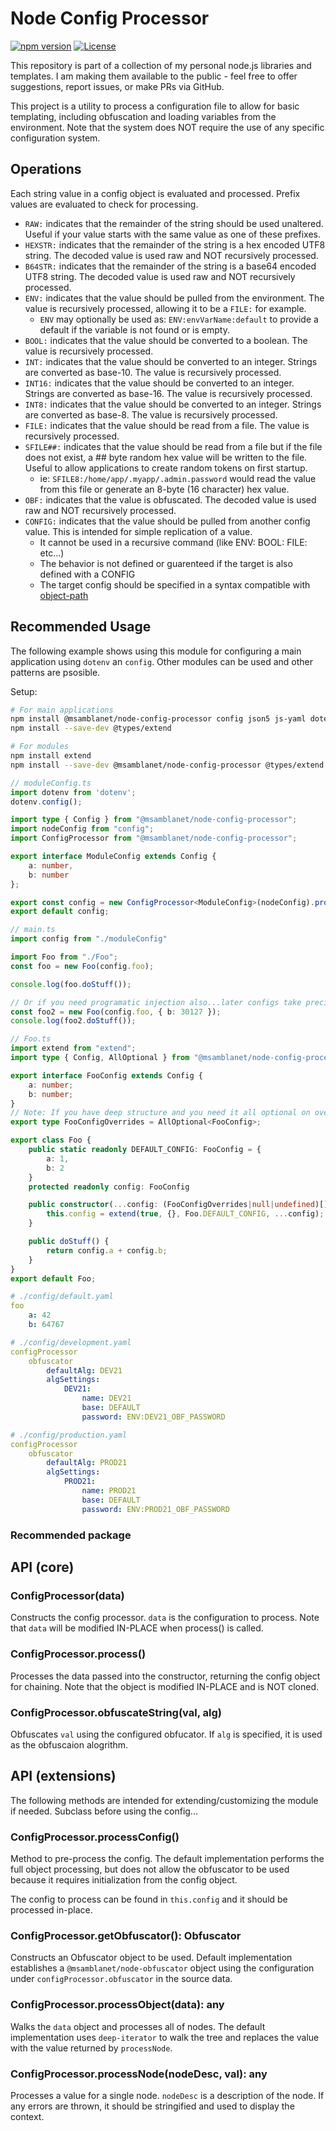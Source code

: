# Node Config Processor
[![npm version](https://badge.fury.io/js/@msamblanet%2Fnode-config-processor.svg)](https://badge.fury.io/js/@msamblanet%2Fnode-config-processor)
[![License](https://img.shields.io/badge/License-Apache%202.0-blue.svg)](https://opensource.org/licenses/Apache-2.0)

This repository is part of a collection of my personal node.js libraries and templates.  I am making them available to the public - feel free to offer suggestions, report issues, or make PRs via GitHub.

This project is a utility to process a configuration file to allow for basic templating, including obfuscation and loading variables from the environment.  Note that the system does NOT require the use of any specific configuration system.

## Operations

Each string value in a config object is evaluated and processed.  Prefix values are evaluated to check for processing.

- ```RAW:``` indicates that the remainder of the string should be used unaltered.  Useful if your value starts with the same value as one of these prefixes.
- ```HEXSTR:``` indicates that the remainder of the string is a hex encoded UTF8 string.  The decoded value is used raw and NOT recursively processed.
- ```B64STR:``` indicates that the remainder of the string is a base64 encoded UTF8 string.  The decoded value is used raw and NOT recursively processed.
- ```ENV:``` indicates that the value should be pulled from the environment.  The value is recursively processed, allowing it to be a ```FILE:``` for example.
  - ```ENV``` may optionally be used as: ```ENV:envVarName:default``` to provide a default if the variable is not found or is empty.
- ```BOOL:``` indicates that the value should be converted to a boolean.  The value is recursively processed.
- ```INT:``` indicates that the value should be converted to an integer.  Strings are converted as base-10.  The value is recursively processed.
- ```INT16:``` indicates that the value should be converted to an integer.  Strings are converted as base-16.  The value is recursively processed.
- ```INT8:``` indicates that the value should be converted to an integer.  Strings are converted as base-8.  The value is recursively processed.
- ```FILE:``` indicates that the value should be read from a file.  The value is recursively processed.
- ```SFILE##:``` indicates that the value should be read from a file but if the file does not exist, a ## byte random hex value will be written to the file.  Useful to allow applications to create random tokens on first startup.
    - ie: ```SFILE8:/home/app/.myapp/.admin.password``` would read the value from this file or generate an 8-byte (16 character) hex value.
- ```OBF:``` indicates that the value is obfuscated.  The decoded value is used raw and NOT recursively processed.
- ```CONFIG:``` indicates that the value should be pulled from another config value.  This is intended for simple replication of a value.
  - It cannot be used in a recursive command (like ENV: BOOL: FILE: etc...)
  - The behavior is not defined or guarenteed if the target is also defined with a CONFIG
  - The target config should be specified in a syntax compatible with [object-path](https://www.npmjs.com/package/object-path)

## Recommended Usage

The following example shows using this module for configuring a main application using ```dotenv``` an ```config```.  Other modules can be used and other patterns are psosible.

Setup:

```bash
# For main applications
npm install @msamblanet/node-config-processor config json5 js-yaml dotenv extend
npm install --save-dev @types/extend

# For modules
npm install extend
npm install --save-dev @msamblanet/node-config-processor @types/extend
```

```typescript
// moduleConfig.ts
import dotenv from 'dotenv';
dotenv.config();

import type { Config } from "@msamblanet/node-config-processor";
import nodeConfig from "config";
import ConfigProcessor from "@msamblanet/node-config-processor";

export interface ModuleConfig extends Config {
    a: number,
    b: number
};

export const config = new ConfigProcessor<ModuleConfig>(nodeConfig).process();
export default config;

// main.ts
import config from "./moduleConfig"

import Foo from "./Foo";
const foo = new Foo(config.foo);

console.log(foo.doStuff());

// Or if you need programatic injection also...later configs take precidence over earlier ones
const foo2 = new Foo(config.foo, { b: 30127 });
console.log(foo2.doStuff());
```

```typescript
// Foo.ts
import extend from "extend";
import type { Config, AllOptional } from "@msamblanet/node-config-processor";

export interface FooConfig extends Config {
    a: number;
    b: number;
}
// Note: If you have deep structure and you need it all optional on overides, use RecursiveAllOptional instead
export type FooConfigOverrides = AllOptional<FooConfig>;

export class Foo {
    public static readonly DEFAULT_CONFIG: FooConfig = {
        a: 1,
        b: 2
    }
    protected readonly config: FooConfig

    public constructor(...config: (FooConfigOverrides|null|undefined)[]) {
        this.config = extend(true, {}, Foo.DEFAULT_CONFIG, ...config);
    }

    public doStuff() {
        return config.a + config.b;
    }
}
export default Foo;
```

```yaml
# ./config/default.yaml
foo
    a: 42
    b: 64767

# ./config/development.yaml
configProcessor
    obfuscator
        defaultAlg: DEV21
        algSettings:
            DEV21:
                name: DEV21
                base: DEFAULT
                password: ENV:DEV21_OBF_PASSWORD

# ./config/production.yaml
configProcessor
    obfuscator
        defaultAlg: PROD21
        algSettings:
            PROD21:
                name: PROD21
                base: DEFAULT
                password: ENV:PROD21_OBF_PASSWORD
```

### Recommended package

## API (core)

### ConfigProcessor(data)

Constructs the config processor.  ```data``` is the configuration to process.  Note that ```data``` will be modified IN-PLACE when process() is called.

### ConfigProcessor.process()

Processes the data passed into the constructor, returning the config object for chaining.  Note that the object is modified IN-PLACE and is NOT cloned.

### ConfigProcessor.obfuscateString(val, alg)

Obfuscates ```val``` using the configured obfucator.  If ```alg``` is specified, it is used as the obfuscaion alogrithm.

## API (extensions)

The following methods are intended for extending/customizing the module if needed.  Subclass before using the config...

### ConfigProcessor.processConfig()

Method to pre-process the config.  The default implementation performs the full object processing, but does not allow the obfuscator to be used because it requires initialization from the config object.

The config to process can be found in ```this.config``` and it should be processed in-place.

### ConfigProcessor.getObfuscator(): Obfuscator

Constructs an Obfuscator object to be used.  Default implementation establishes a ```@msamblanet/node-obfuscator``` object using the configuration under ```configProcessor.obfuscator``` in the source data.

### ConfigProcessor.processObject(data): any

Walks the ```data``` object and processes all of nodes.  The default implementation uses ```deep-iterator``` to walk the tree and replaces the value with the value returned by ```processNode```.

### ConfigProcessor.processNode(nodeDesc, val): any

Processes a value for a single node.  ```nodeDesc``` is a description of the node.  If any errors are thrown, it should be stringified and used to display the context.
